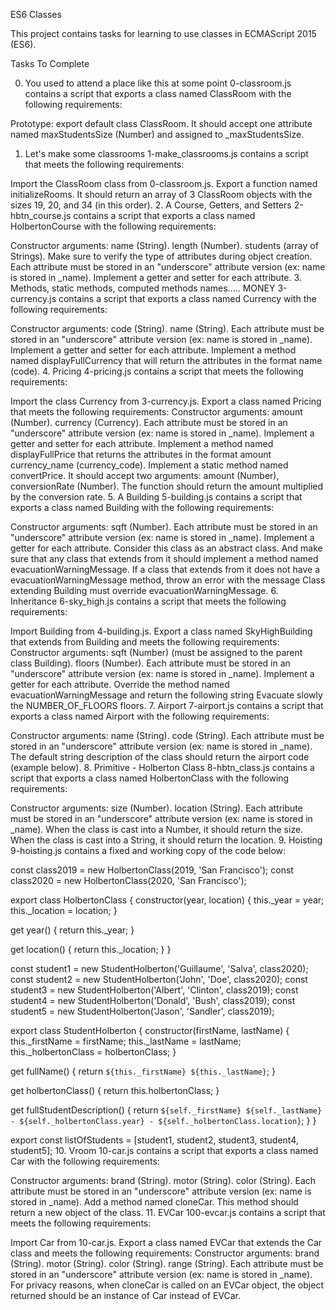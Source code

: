 ES6 Classes

This project contains tasks for learning to use classes in ECMAScript 2015 (ES6).

Tasks To Complete

 0. You used to attend a place like this at some point
0-classroom.js contains a script that exports a class named ClassRoom with the following requirements:

Prototype: export default class ClassRoom.
It should accept one attribute named maxStudentsSize (Number) and assigned to _maxStudentsSize.
 1. Let's make some classrooms
1-make_classrooms.js contains a script that meets the following requirements:

Import the ClassRoom class from 0-classroom.js.
Export a function named initializeRooms. It should return an array of 3 ClassRoom objects with the sizes 19, 20, and 34 (in this order).
 2. A Course, Getters, and Setters
2-hbtn_course.js contains a script that exports a class named HolbertonCourse with the following requirements:

Constructor arguments:
name (String).
length (Number).
students (array of Strings).
Make sure to verify the type of attributes during object creation.
Each attribute must be stored in an "underscore" attribute version (ex: name is stored in _name).
Implement a getter and setter for each attribute.
 3. Methods, static methods, computed methods names..... MONEY
3-currency.js contains a script that exports a class named Currency with the following requirements:

Constructor arguments:
code (String).
name (String).
Each attribute must be stored in an "underscore" attribute version (ex: name is stored in _name).
Implement a getter and setter for each attribute.
Implement a method named displayFullCurrency that will return the attributes in the format name (code).
 4. Pricing
4-pricing.js contains a script that meets the following requirements:

Import the class Currency from 3-currency.js.
Export a class named Pricing that meets the following requirements:
Constructor arguments:
amount (Number).
currency (Currency).
Each attribute must be stored in an "underscore" attribute version (ex: name is stored in _name).
Implement a getter and setter for each attribute.
Implement a method named displayFullPrice that returns the attributes in the format amount currency_name (currency_code).
Implement a static method named convertPrice. It should accept two arguments: amount (Number), conversionRate (Number). The function should return the amount multiplied by the conversion rate.
 5. A Building
5-building.js contains a script that exports a class named Building with the following requirements:

Constructor arguments:
sqft (Number).
Each attribute must be stored in an "underscore" attribute version (ex: name is stored in _name).
Implement a getter for each attribute.
Consider this class as an abstract class. And make sure that any class that extends from it should implement a method named evacuationWarningMessage.
If a class that extends from it does not have a evacuationWarningMessage method, throw an error with the message Class extending Building must override evacuationWarningMessage.
 6. Inheritance
6-sky_high.js contains a script that meets the following requirements:

Import Building from 4-building.js.
Export a class named SkyHighBuilding that extends from Building and meets the following requirements:
Constructor arguments:
sqft (Number) (must be assigned to the parent class Building).
floors (Number).
Each attribute must be stored in an "underscore" attribute version (ex: name is stored in _name).
Implement a getter for each attribute.
Override the method named evacuationWarningMessage and return the following string Evacuate slowly the NUMBER_OF_FLOORS floors.
 7. Airport
7-airport.js contains a script that exports a class named Airport with the following requirements:

Constructor arguments:
name (String).
code (String).
Each attribute must be stored in an "underscore" attribute version (ex: name is stored in _name).
The default string description of the class should return the airport code (example below).
 8. Primitive - Holberton Class
8-hbtn_class.js contains a script that exports a class named HolbertonClass with the following requirements:

Constructor arguments:
size (Number).
location (String).
Each attribute must be stored in an "underscore" attribute version (ex: name is stored in _name).
When the class is cast into a Number, it should return the size.
When the class is cast into a String, it should return the location.
 9. Hoisting
9-hoisting.js contains a fixed and working copy of the code below:

const class2019 = new HolbertonClass(2019, 'San Francisco');
const class2020 = new HolbertonClass(2020, 'San Francisco');

export class HolbertonClass {
  constructor(year, location) {
    this._year = year;
    this._location = location;
  }

  get year() {
    return this._year;
  }

  get location() {
    return this._location;
  }
}

const student1 = new StudentHolberton('Guillaume', 'Salva', class2020);
const student2 = new StudentHolberton('John', 'Doe', class2020);
const student3 = new StudentHolberton('Albert', 'Clinton', class2019);
const student4 = new StudentHolberton('Donald', 'Bush', class2019);
const student5 = new StudentHolberton('Jason', 'Sandler', class2019);

export class StudentHolberton {
  constructor(firstName, lastName) {
    this._firstName = firstName;
    this._lastName = lastName;
    this._holbertonClass = holbertonClass;
  }

  get fullName() {
    return `${this._firstName} ${this._lastName}`;
  }

  get holbertonClass() {
    return this.holbertonClass;
  }

  get fullStudentDescription() {
    return `${self._firstName} ${self._lastName} - ${self._holbertonClass.year} - ${self._holbertonClass.location}`;
  }
}


export const listOfStudents = [student1, student2, student3, student4, student5];
 10. Vroom
10-car.js contains a script that exports a class named Car with the following requirements:

Constructor arguments:
brand (String).
motor (String).
color (String).
Each attribute must be stored in an "underscore" attribute version (ex: name is stored in _name).
Add a method named cloneCar. This method should return a new object of the class.
 11. EVCar
100-evcar.js contains a script that meets the following requirements:

Import Car from 10-car.js.
Export a class named EVCar that extends the Car class and meets the following requirements:
Constructor arguments:
brand (String).
motor (String).
color (String).
range (String).
Each attribute must be stored in an "underscore" attribute version (ex: name is stored in _name).
For privacy reasons, when cloneCar is called on an EVCar object, the object returned should be an instance of Car instead of EVCar.
